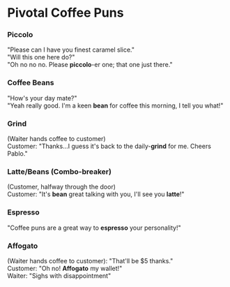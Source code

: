# Pivotal Coffee Puns

### Piccolo
"Please can I have you finest caramel slice."  
"Will this one here do?"  
"Oh no no no. Please __piccolo__-er one; that one just there."

### Coffee Beans
"How's your day mate?"  
"Yeah really good. I'm a keen __bean__ for coffee this morning, I tell you what!"

### Grind
(Waiter hands coffee to customer)  
Customer: "Thanks...I guess it's back to the daily-__grind__ for me. Cheers Pablo."

### Latte/Beans (Combo-breaker)
(Customer, halfway through the door)  
Customer: "It's __bean__ great talking with you, I'll see you __latte__!"

### Espresso
"Coffee puns are a great way to __espresso__ your personality!"

### Affogato
(Waiter hands coffee to customer): "That'll be $5 thanks."  
Customer: "Oh no! __Affogato__ my wallet!"  
Waiter: "Sighs with disappointment"
